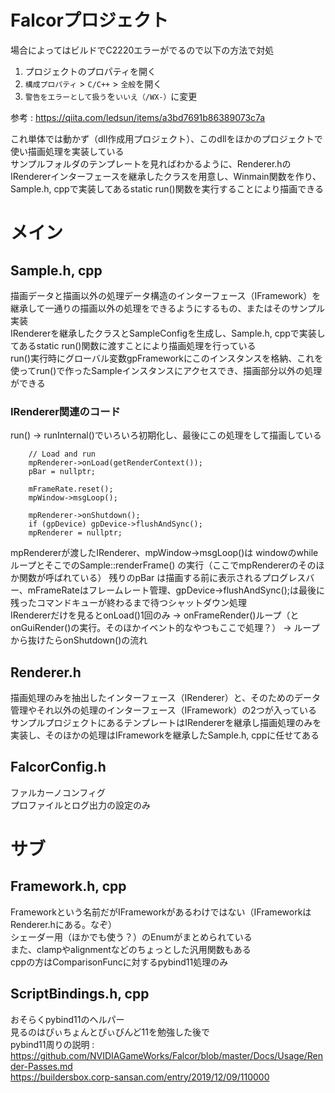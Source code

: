 # Falcorプロジェクト
場合によってはビルドでC2220エラーがでるので以下の方法で対処
1.  プロジェクトのプロパティを開く
2.  `構成プロパティ`  >  `C/C++`  >  `全般`を開く
3.  `警告をエラーとして扱う`を`いいえ（/WX-）`に変更

参考 : https://qiita.com/ledsun/items/a3bd7691b86389073c7a

これ単体では動かず（dll作成用プロジェクト）、このdllをほかのプロジェクトで使い描画処理を実装している  
サンプルフォルダのテンプレートを見ればわかるように、Renderer.hのIRendererインターフェースを継承したクラスを用意し、Winmain関数を作り、Sample.h, cppで実装してあるstatic run()関数を実行することにより描画できる  

# メイン

## Sample.h, cpp
描画データと描画以外の処理データ構造のインターフェース（IFramework）を継承して一通りの描画以外の処理をできるようにするもの、またはそのサンプル実装  
IRendererを継承したクラスとSampleConfigを生成し、Sample.h, cppで実装してあるstatic run()関数に渡すことにより描画処理を行っている  
run()実行時にグローバル変数gpFrameworkにこのインスタンスを格納、これを使ってrun()で作ったSampleインスタンスにアクセスでき、描画部分以外の処理ができる  

### IRenderer関連のコード
run() → runInternal()でいろいろ初期化し、最後にこの処理をして描画している
    
        // Load and run
        mpRenderer->onLoad(getRenderContext());
        pBar = nullptr;

        mFrameRate.reset();
        mpWindow->msgLoop();

        mpRenderer->onShutdown();
        if (gpDevice) gpDevice->flushAndSync();
        mpRenderer = nullptr;

mpRendererが渡したIRenderer、mpWindow->msgLoop()は
windowのwhileループとそこでのSample::renderFrame()  の実行（ここでmpRendererのそのほか関数が呼ばれている）
残りのpBar は描画する前に表示されるプログレスバー、mFrameRateはフレームレート管理、gpDevice->flushAndSync();は最後に残ったコマンドキューが終わるまで待つシャットダウン処理  
IRendererだけを見るとonLoad()1回のみ → onFrameRender()ループ（とonGuiRender()の実行。そのほかイベント的なやつもここで処理？） → ループから抜けたらonShutdown()の流れ

## Renderer.h
描画処理のみを抽出したインターフェース（IRenderer）と、そのためのデータ管理やそれ以外の処理のインターフェース（IFramework）の2つが入っている  
サンプルプロジェクトにあるテンプレートはIRendererを継承し描画処理のみを実装し、そのほかの処理はIFrameworkを継承したSample.h, cppに任せてある  

## FalcorConfig.h
ファルカーノコンフィグ  
プロファイルとログ出力の設定のみ  

# サブ

## Framework.h, cpp
Frameworkという名前だがIFrameworkがあるわけではない（IFrameworkはRenderer.hにある。なぞ）  
シェーダー用（ほかでも使う？）のEnumがまとめられている  
また、clampやalignmentなどのちょっとした汎用関数もある  
cppの方はComparisonFuncに対するpybind11処理のみ  


## ScriptBindings.h, cpp
おそらくpybind11のヘルパー  
見るのはぴぃちょんとぴぃびんど11を勉強した後で  
pybind11周りの説明 : https://github.com/NVIDIAGameWorks/Falcor/blob/master/Docs/Usage/Render-Passes.md  
https://buildersbox.corp-sansan.com/entry/2019/12/09/110000  

<!--stackedit_data:
eyJoaXN0b3J5IjpbMTk5Nzc4NjU1OSwyOTAyMTA5MDcsMTc4OT
UzMzA0MiwtMTkwMTAzNTM2OCwtMjA2NzQ4Mzg2MCwxNDAxNDE3
NDkxLC0xNTc5OTQwNDQ2LDE0Mjc0MDM3NDUsMTI2MTM4MzEyLC
01MTYxNzU1NjUsMTIzMzY5Njk2NSwtMTUyNDg5MTEzNywxMTEy
MTE0MjQ0LDQyNDMzNjIxNCwtNDIwODQwOTMxLDI3OTk5NDE2NS
wtMTA3NTQzNDMwMywtMTIzNzgxMjM2OCwyMjcwNzc3MzgsLTE1
MTM3MzM3ODZdfQ==
-->